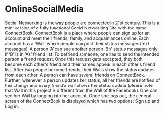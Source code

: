 # OnlineSocialMedia
Social Networking is the way people are connected in 21st century. This is a mini version of a fully functional Social Networking Site with the name - ConnectBook. ConnectBook is a place where people can sign up for an account and meet their friends, family, and acquaintances online. Each account has a ‘Wall’ where people can post their status messages (text messages). A person ‘A’ can see another person ‘B’s’ status messages only if ‘B’ is in ‘A’s’ friend list. To befriend someone, one has to send the intended person a friend request. Once this request gets accepted, they both become each other's friend and their names appear in each other's friend list. After two people become friends, their Walls show the status updates from each other.
A person can have several friends on ConnectBook. Further, whenever a person updates her status, all her friends are notified of this change and every friend’s wall shows the status update (please note that Wall in this project is different from the Wall of the Facebook). One can see her Wall by logging into her account. Once she logs out, the general screen of the ConnectBook is displayed which has two options: Sign up and Log in.
